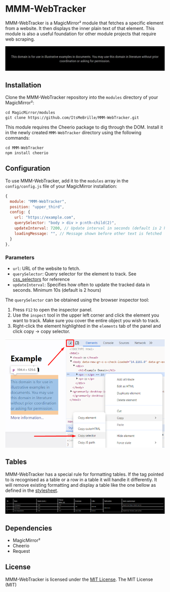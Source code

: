 # MMM-WebTracker

MMM-WebTracker is a MagicMirror² module that fetches a specific element from a website. It then displays the inner plain text of that element. This module is also a useful foundation for other module projects that require web scraping.

![Screenshot](screenshot.png)

## Installation

Clone the MMM-WebTracker repository into the `modules` directory of your MagicMirror²:
```shell
cd MagicMirror/modules
git clone https://github.com/ItsMeBrille/MMM-WebTracker.git
```
This module requires the Cheerio package to dig through the DOM. Install it in the newly created `MMM-WebTracker` directory using the following commands:
```shell
cd MMM-WebTracker
npm install cheerio
```

## Configuration

To use MMM-WebTracker, add it to the `modules` array in the `config/config.js` file of your MagicMirror installation:

```javascript
{
  module: "MMM-WebTracker",
  position: "upper_third",
  config: {
    url: "https://example.com",
    querySelector: "body > div > p:nth-child(2)",
    updateInterval: 7200, // Update interval in seconds (default is 2 hours)
    loadingMessage: "", // Message shown before other text is fetched
  }
},
```

### Parameters

- `url`: URL of the website to fetch.
- `querySelector`: Query selector for the element to track. See [css_selectors](https://www.w3schools.com/cssref/css_selectors.php) for reference
- `updateInterval`: Specifies how often to update the tracked data in seconds. Minimum 10s (default is 2 hours)

The `querySelector` can be obtained using the browser inspector tool:
1. Press `F12` to open the inspector panel.
2. Use the `inspect` tool in the upper left corner and click the element you want to track. Make sure you cover the entire object you wish to track.
3. Right-click the element highlighted in the `elements` tab of the panel and click copy -> copy selector.

![Explanation of query selector](explanation.png)

## Tables

MMM-WebTracker has a special rule for formatting tables. If the tag pointed to is recognised as a table or a row in a table it will handle it differently. It will remove existing formatting and display a table like the one bellow as defined in the [stylesheet](MMM-WebTracker.css).

![Image of table](screenshot2.png)

## Dependencies

* MagicMirror²
* Cheerio
* Request

## License

MMM-WebTracker is licensed under the [MIT License](LICENSE).
The MIT License (MIT)
